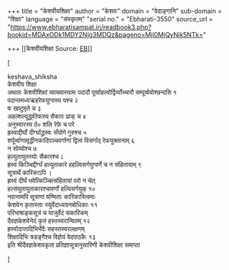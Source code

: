 +++
title = "केशवीयशिक्षा"
author = "केशवः"
domain = "वेदाङ्गानि"
sub-domain = "शिक्षा"
language = "संस्कृतम्"
"serial no." = "Ebharati-3550"
source_url = "https://www.ebharatisampat.in/readbook3.php?bookid=MDAxODk1MDY2Njg3MDQz&pageno=MjI0MjQyNjk5NTk="

+++
[[केशवीयशिक्षा	Source: [EB](https://www.ebharatisampat.in/readbook3.php?bookid=MDAxODk1MDY2Njg3MDQz&pageno=MjI0MjQyNjk5NTk=)]]

\[

keshava_shiksha  
केशवीय शिक्षा  
       अथातः केशवीशिक्षां व्याख्यास्यामः पदादौ पूर्व्वाहल्वोर्द्विर्व्योच्चारौ सम्पूर्व्वयोश्छन्दसि १  
पदान्तमध्यऋहरेफयुग्यस्य यश्च २  
षः खष्टुमृते च ३  
अहल्शल्यूर्द्ध्वरेफस्य सैकारः प्राक् च ४  
अनुस्वारस्य र्ठ० शलि रेफे च परे  
ह्रस्वाद्दीर्घो दीर्ग्घाद्ध्रस्वः सँयोगे गुरुश्च ५  
शर्पूर्व्वाणामृद्धीनकादिपञ्चवर्गाणां द्वित्वं विसर्गाद् रेफयुक्तानाम् ६  
न सोव्योश्च ७  
हल्युतायुतस्योः सैकारश्च ८  
ह्रस्वं किञ्चिद्दीर्ग्घं हल्युताकारे हहल्विसर्गयुग्वर्णे च न संहितायाम् ९  
सूत्रार्थे कारिकाऽपि ।  
ह्रस्वं दीर्घं भवेत्किञ्चित्संहितायां परो न चेत्  
हल्संयुतायुताकारश्चावर्णो हल्विसर्गयुक् १०  
नवानामपि सूत्राणां षण्मिताः कारिकास्त्विमाः  
केशवेन कृतास्ताः स्युर्वेदाध्ययनबोधिकाः ११  
परिभाषाङ्कसूत्रं च याजुर्वेदं सकारिकम्  
दैवज्ञकेशवेनेदं कृतं हस्तस्वरान्वितम् १२  
ह्रस्वोदात्तादिभिर्भेदैः सहस्तस्वरलक्षणम्  
शिक्षादिभिः षडङ्गैश्च विज्ञेयं वेदपाठकैः १३  
    इति श्रीदैवज्ञकेशवकृता प्रतिज्ञासूत्रानुसारिणी केशवीशिक्षा समाप्ता

\]

